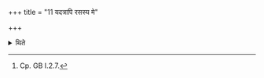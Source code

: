 +++
title = "11 यदत्रापि रसस्य मे"

+++

<details><summary>थिते</summary>

11. After having urinated or spat (he should recite) yadatrāpi rasasya me...[^1] Having eaten food in the dream (he should recite) yadannamadya te naktam.... Having seen blood which has gushed out (one should recite) rudriyābhyodbhyaḥ svāhā.  


[^1]: Cp. GB I.2.7.
</details>
